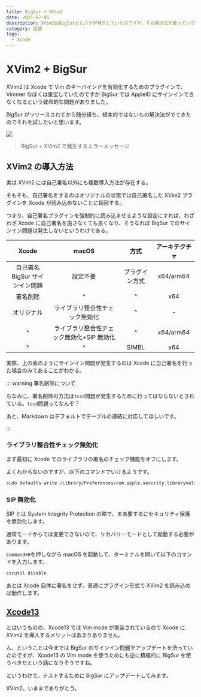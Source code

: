 ```yaml
---
title: BigSur + XVim2
date: 2021-07-05
description: XVim2はBigSurだとバグが発生していたのですが、その解決法が載っていたのでご紹介します
category: 話題
tags:
  - Xcode
---
```


# XVim2 + BigSur

XVim2 は Xcode で Vim のキーバインドを有効化するためのプラグインで、Vimmer なぼくは重宝していたのですが BigSur では AppleID にサインインできなくなるという致命的な問題がありました。

BigSur がリリースされてから随分経ち、根本的ではないもの解決法がでてきたのでそれを試したいと思います。

![](https://pbs.twimg.com/media/EtiKWICVgAI2x7R?format=png)

> BigSur + XVim2 で発生するエラーメッセージ

## XVim2 の導入方法

実は XVim2 には自己署名以外にも複数導入方法が存在する。

そもそも、自己署名をするのはオリジナルの状態では自己署名した XVim2 プラグインを Xcode が読み込めないことに起因する。

つまり、自己署名プラグインを強制的に読み込ませるような設定にすれば、わざわざ Xcode に自己署名を施さなくても良くなり、そうなれば BigSur でのサインイン問題は発生しないというわけである。

|               Xcode               |                   macOS                   |      方式      | アーキテクチャ |
| :-------------------------------: | :---------------------------------------: | :------------: | :------------: |
| 自己署名<br>BigSur サインイン問題 |                 設定不要                  | プラグイン方式 |   x64/arm64    |
|             署名削除              |                     ^                     |       ^        |      x64       |
|            オリジナル             |      ライブラリ整合性チェック無効化       |       ^        |       -        |
|                 ^                 | ライブラリ整合性チェック無効化+SIP 無効化 |       ^        |   x64/arm64    |
|                 ^                 |                     ^                     |     SIMBL      |      x64       |

実際、上の表のようにサインイン問題が発生するのは Xcode に自己署名を行った場合のみであることがわかる。

::: warning 署名削除について

ちなみに、署名削除の方法は`tccd`問題が発生するために行ってはならないとされている。`tccd`問題ってなんぞ？

あと、Markdown はデフォルトでテーブルの連結に対応してほしいです。

:::

### ライブラリ整合性チェック無効化

まず最初に Xcode でのライブラリの署名のチェック機能をオフにします。

よくわからないのですが、以下のコマンドでいけるようです。

```bash
sudo defaults write /Library/Preferences/com.apple.security.libraryvalidation.plist DisableLibraryValidation -bool true
```

### SIP 無効化

SIP とは System Integrity Protection の略で、まあ要するにセキュリティ保護を無効化します。

通常モードからでは変更できないので、リカバリーモードとして起動する必要があります。

`Command+R`を押しながら macOS を起動して、ターミナルを開いて以下のコマンドを入力します。

```bash
csrutil disable
```

あとは Xcode 自体に署名をせず、普通にプラグイン形式で XVim2 を読み込めば動作します。

## [Xcode13](https://developer.apple.com/xcode/)

とはいうものの、Xcode13 では Vim mode が実装されているので Xcode に XVim2 を導入するメリットはあまりありません。

ん、ということは今までは BigSur のサインイン問題でアップデートを渋っていたのですが、Xcode13 の Vim mode を使うためにも逆に積極的に BigSur を使うべきだという話になりそうですね。

というわけで、テストするために BigSur にアップデートしてみます。

XVim2、いままでありがとう。
